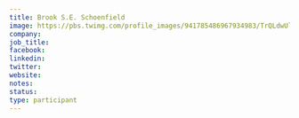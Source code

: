 ```yaml
---
title: Brook S.E. Schoenfield
image: https://pbs.twimg.com/profile_images/941785486967934983/TrQLdwUl_400x400.jpg
company: 
job_title: 
facebook:
linkedin: 
twitter: 
website:
notes:
status: 
type: participant
---
```


<!-- put more details about participant here -->
